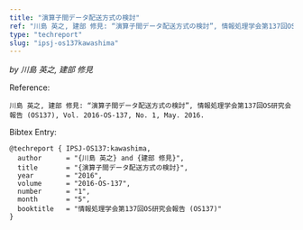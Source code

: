 ```yaml
---
title: "演算子間データ配送方式の検討"
ref: "川島 英之, 建部 修見: “演算子間データ配送方式の検討”, 情報処理学会第137回OS研究会報告 (OS137), Vol. 2016-OS-137, No. 1, May. 2016."
type: "techreport"
slug: "ipsj-os137kawashima"
---
```


_by 川島 英之, 建部 修見_

Reference:

```
川島 英之, 建部 修見: “演算子間データ配送方式の検討”, 情報処理学会第137回OS研究会報告 (OS137), Vol. 2016-OS-137, No. 1, May. 2016.
```

Bibtex Entry:

```
@techreport { IPSJ-OS137:kawashima,
  author      = "{川島 英之} and {建部 修見}",
  title       = "{演算子間データ配送方式の検討}",
  year        = "2016",
  volume      = "2016-OS-137",
  number      = "1",
  month       = "5",
  booktitle   = "情報処理学会第137回OS研究会報告 (OS137)"
}
```
